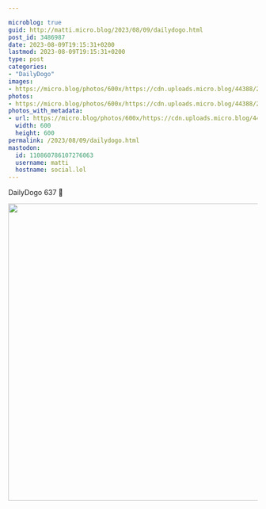 ```yaml
---

microblog: true
guid: http://matti.micro.blog/2023/08/09/dailydogo.html
post_id: 3486987
date: 2023-08-09T19:15:31+0200
lastmod: 2023-08-09T19:15:31+0200
type: post
categories:
- "DailyDogo"
images:
- https://micro.blog/photos/600x/https://cdn.uploads.micro.blog/44388/2023/54938b48e2ad4dfb9bc2f440a4249822.jpg
photos:
- https://micro.blog/photos/600x/https://cdn.uploads.micro.blog/44388/2023/54938b48e2ad4dfb9bc2f440a4249822.jpg
photos_with_metadata:
- url: https://micro.blog/photos/600x/https://cdn.uploads.micro.blog/44388/2023/54938b48e2ad4dfb9bc2f440a4249822.jpg
  width: 600
  height: 600
permalink: /2023/08/09/dailydogo.html
mastodon:
  id: 110860786107276063
  username: matti
  hostname: social.lol
---
```

DailyDogo 637 🐶

<img src="/media/uploads/2023/54938b48e2ad4dfb9bc2f440a4249822.jpg" width="600" height="600" alt="" />
